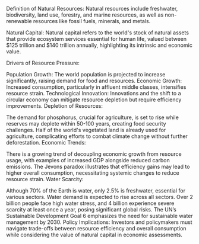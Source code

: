Definition of Natural Resources: Natural resources include freshwater, biodiversity, land use, forestry, and marine resources, as well as non-renewable resources like fossil fuels, minerals, and metals.

Natural Capital: Natural capital refers to the world's stock of natural assets that provide ecosystem services essential for human life, valued between $125 trillion and $140 trillion annually, highlighting its intrinsic and economic value.

Drivers of Resource Pressure:

Population Growth: The world population is projected to increase significantly, raising demand for food and resources.
Economic Growth: Increased consumption, particularly in affluent middle classes, intensifies resource strain.
Technological Innovation: Innovations and the shift to a circular economy can mitigate resource depletion but require efficiency improvements.
Depletion of Resources:

The demand for phosphorus, crucial for agriculture, is set to rise while reserves may deplete within 50-100 years, creating food security challenges.
Half of the world's vegetated land is already used for agriculture, complicating efforts to combat climate change without further deforestation.
Economic Trends:

There is a growing trend of decoupling economic growth from resource usage, with examples of increased GDP alongside reduced carbon emissions.
The Jevons paradox illustrates that efficiency gains may lead to higher overall consumption, necessitating systemic changes to reduce resource strain.
Water Scarcity:

Although 70% of the Earth is water, only 2.5% is freshwater, essential for various sectors. Water demand is expected to rise across all sectors.
Over 2 billion people face high water stress, and 4 billion experience severe scarcity at least once a year, posing significant global risks.
The UN’s Sustainable Development Goal 6 emphasizes the need for sustainable water management by 2030.
Policy Implications: Investors and policymakers must navigate trade-offs between resource efficiency and overall consumption while considering the value of natural capital in economic assessments.
